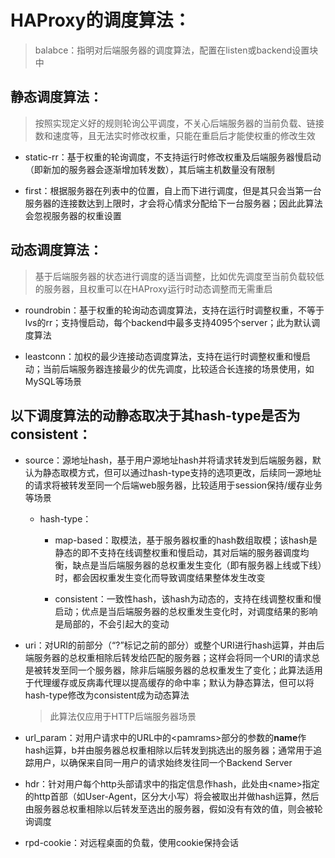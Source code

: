 # HAProxy的调度算法：
>balabce：指明对后端服务器的调度算法，配置在listen或backend设置块中
## 静态调度算法：
>按照实现定义好的规则轮询公平调度，不关心后端服务器的当前负载、链接数和速度等，且无法实时修改权重，只能在重启后才能使权重的修改生效
+ static-rr：基于权重的轮询调度，不支持运行时修改权重及后端服务器慢启动（即新加的服务器会逐渐增加转发数），其后端主机数量没有限制

+ first：根据服务器在列表中的位置，自上而下进行调度，但是其只会当第一台服务器的连接数达到上限时，才会将心情求分配给下一台服务器；因此此算法会忽视服务器的权重设置
## 动态调度算法：
>基于后端服务器的状态进行调度的适当调整，比如优先调度至当前负载较低的服务器，且权重可以在HAProxy运行时动态调整而无需重启
+ roundrobin：基于权重的轮询动态调度算法，支持在运行时调整权重，不等于lvs的rr；支持慢启动，每个backend中最多支持4095个server；此为默认调度算法

+ leastconn：加权的最少连接动态调度算法，支持在运行时调整权重和慢启动；当前后端服务器连接最少的优先调度，比较适合长连接的场景使用，如MySQL等场景

## 以下调度算法的动静态取决于其hash-type是否为consistent：
+ source：源地址hash，基于用户源地址hash并将请求转发到后端服务器，默认为静态取模方式，但可以通过hash-type支持的选项更改，后续同一源地址的请求将被转发至同一个后端web服务器，比较适用于session保持/缓存业务等场景
    + hash-type：
        + map-based：取模法，基于服务器权重的hash数组取模；该hash是静态的即不支持在线调整权重和慢启动，其对后端的服务器调度均衡，缺点是当后端服务器的总权重发生变化（即有服务器上线或下线）时，都会因权重发生变化而导致调度结果整体发生改变

        + consistent：一致性hash，该hash为动态的，支持在线调整权重和慢启动；优点是当后端服务器的总权重发生变化时，对调度结果的影响是局部的，不会引起大的变动

+ uri：对URI的前部分（“?”标记之前的部分）或整个URI进行hash运算，并由后端服务器的总权重相除后转发给匹配的服务器；这样会将同一个URI的请求总是被转发至同一个服务器，除非后端服务器的总权重发生了变化；此算法适用于代理缓存或反病毒代理以提高缓存的命中率；默认为静态算法，但可以将hash-type修改为consistent成为动态算法
    >此算法仅应用于HTTP后端服务器场景
+ url_param：对用户请求中的URL中的\<pamrams>部分的参数的**name**作hash运算，b并由服务器总权重相除以后转发到挑选出的服务器；通常用于追踪用户，以确保来自同一用户的请求始终发往同一个Backend Server
+ hdr：针对用户每个http头部请求中的指定信息作hash，此处由\<name>指定的http首部（如User-Agent，区分大小写）将会被取出并做hash运算，然后由服务器总权重相除以后转发至选出的服务器，假如没有有效的值，则会被轮询调度
+ rpd-cookie：对远程桌面的负载，使用cookie保持会话